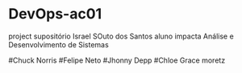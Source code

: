 # DevOps-ac01
project supositório 
Israel SOuto dos Santos aluno impacta 
Análise e Desenvolvimento de Sistemas

#Chuck Norris
#Felipe Neto
#Jhonny Depp
#Chloe Grace moretz
